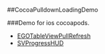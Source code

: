 ##CocoaPulldownLoadingDemo
  
###Demo for ios cocoapods.  

  * [EGOTableViewPullRefresh](https://github.com/enormego/EGOTableViewPullRefresh)
  * [SVProgressHUD](https://github.com/samvermette/SVProgressHUD) 
